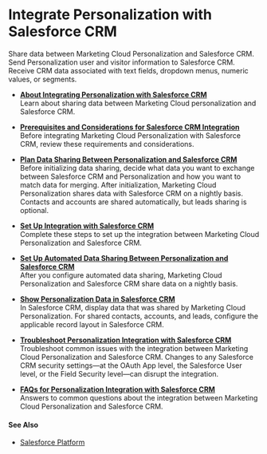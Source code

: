

# Integrate Personalization with Salesforce CRM

Share data between Marketing Cloud Personalization and Salesforce CRM. Send
Personalization user and visitor information to Salesforce CRM. Receive CRM
data associated with text fields, dropdown menus, numeric values, or segments.

  * **[About Integrating Personalization with Salesforce CRM](https://help.salesforce.com/s/articleView?id=sf.mc_pers_salesforce_crm_about.htm&language=en_US&type=5)**  
Learn about sharing data between Marketing Cloud personalization and
Salesforce CRM.

  * **[Prerequisites and Considerations for Salesforce CRM Integration](https://help.salesforce.com/s/articleView?id=sf.mc_pers_salesforce_crm_prereqs.htm&language=en_US&type=5)**  
Before integrating Marketing Cloud Personalization with Salesforce CRM, review
these requirements and considerations.

  * **[Plan Data Sharing Between Personalization and Salesforce CRM](https://help.salesforce.com/s/articleView?id=sf.mc_pers_salesforce_crm_data_synchronization.htm&language=en_US&type=5)**  
Before initializing data sharing, decide what data you want to exchange
between Salesforce CRM and Personalization and how you want to match data for
merging. After initialization, Marketing Cloud Personalization shares data
with Salesforce CRM on a nightly basis. Contacts and accounts are shared
automatically, but leads sharing is optional.

  * **[Set Up Integration with Salesforce CRM](https://help.salesforce.com/s/articleView?id=sf.mc_pers_salesforce_crm_integrate.htm&language=en_US&type=5)**  
Complete these steps to set up the integration between Marketing Cloud
Personalization and Salesforce CRM.

  * **[Set Up Automated Data Sharing Between Personalization and Salesforce CRM](https://help.salesforce.com/s/articleView?id=sf.mc_pers_salesforce_crm_data_synchronization_initialize.htm&language=en_US&type=5)**  
After you configure automated data sharing, Marketing Cloud Personalization
and Salesforce CRM share data on a nightly basis.

  * **[Show Personalization Data in Salesforce CRM](https://help.salesforce.com/s/articleView?id=sf.mc_pers_salesforce_crm_view.htm&language=en_US&type=5)**  
In Salesforce CRM, display data that was shared by Marketing Cloud
Personalization. For shared contacts, accounts, and leads, configure the
applicable record layout in Salesforce CRM.

  * **[Troubleshoot Personalization Integration with Salesforce CRM](https://help.salesforce.com/s/articleView?id=sf.mc_pers_salesforce_crm_data_synchronization_troubleshoot.htm&language=en_US&type=5)**  
Troubleshoot common issues with the integration between Marketing Cloud
Personalization and Salesforce CRM. Changes to any Salesforce CRM security
settings—at the OAuth App level, the Salesforce User level, or the Field
Security level—can disrupt the integration.

  * **[FAQs for Personalization Integration with Salesforce CRM](https://help.salesforce.com/s/articleView?id=sf.mc_pers_salesforce_crm_faq.htm&language=en_US&type=5)**  
Answers to common questions about the integration between Marketing Cloud
Personalization and Salesforce CRM.

#### See Also

  * [Salesforce Platform](https://help.salesforce.com/s/products/platform?language=en_US)

